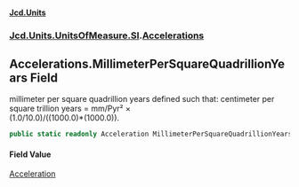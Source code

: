 #### [Jcd.Units](index.md 'index')
### [Jcd.Units.UnitsOfMeasure.SI](Jcd.Units.UnitsOfMeasure.SI.md 'Jcd.Units.UnitsOfMeasure.SI').[Accelerations](Accelerations.md 'Jcd.Units.UnitsOfMeasure.SI.Accelerations')

## Accelerations.MillimeterPerSquareQuadrillionYears Field

millimeter per square quadrillion years defined such that: centimeter per square trillion years = mm/Pyr² ×  
(1.0/10.0)/((1000.0)*(1000.0)).

```csharp
public static readonly Acceleration MillimeterPerSquareQuadrillionYears;
```

#### Field Value
[Acceleration](Acceleration.md 'Jcd.Units.UnitTypes.Acceleration')